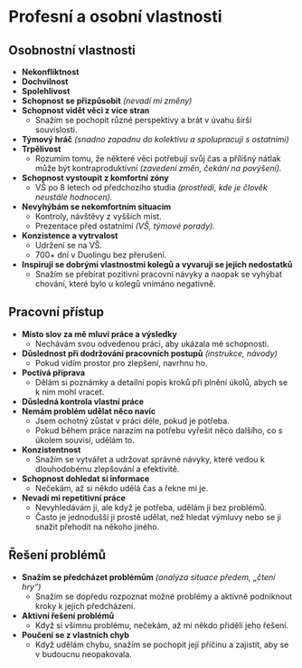# Profesní a osobní vlastnosti

## Osobnostní vlastnosti

- **Nekonfliktnost**
- **Dochvilnost**
- **Spolehlivost**
- **Schopnost se přizpůsobit** *(nevadí mi změny)*
- **Schopnost vidět věci z více stran**  
  - Snažím se pochopit různé perspektivy a brát v úvahu širší souvislosti.
- **Týmový hráč** *(snadno zapadnu do kolektivu a spolupracuji s ostatními)*
- **Trpělivost**  
  - Rozumím tomu, že některé věci potřebují svůj čas a přílišný nátlak může být kontraproduktivní *(zavedení změn, čekání na povýšení).*  
- **Schopnost vystoupit z komfortní zóny**  
  - VŠ po 8 letech od předchozího studia *(prostředí, kde je člověk neustále hodnocen).*  
- **Nevyhýbám se nekomfortním situacím**  
  - Kontroly, návštěvy z vyšších míst.
  - Prezentace před ostatními *(VŠ, týmové porady).*  
- **Konzistence a vytrvalost**  
  - Udržení se na VŠ.
  - 700+ dní v Duolingu bez přerušení.
- **Inspiruji se dobrými vlastnostmi kolegů a vyvaruji se jejich nedostatků**  
  - Snažím se přebírat pozitivní pracovní návyky a naopak se vyhýbat chování, které bylo u kolegů vnímáno negativně.

## Pracovní přístup

- **Místo slov za mě mluví práce a výsledky**  
  - Nechávám svou odvedenou práci, aby ukázala mé schopnosti.
- **Důslednost při dodržování pracovních postupů** *(instrukce, návody)*  
  - Pokud vidím prostor pro zlepšení, navrhnu ho.  
- **Poctivá příprava**  
  - Dělám si poznámky a detailní popis kroků při plnění úkolů, abych se k nim mohl vracet.
- **Důsledná kontrola vlastní práce**
- **Nemám problém udělat něco navíc**  
  - Jsem ochotný zůstat v práci déle, pokud je potřeba.
  - Pokud během práce narazím na potřebu vyřešit něco dalšího, co s úkolem souvisí, udělám to.
- **Konzistentnost**  
  - Snažím se vytvářet a udržovat správné návyky, které vedou k dlouhodobému zlepšování a efektivitě.
- **Schopnost dohledat si informace**  
  - Nečekám, až si někdo udělá čas a řekne mi je.
- **Nevadí mi repetitivní práce**  
  - Nevyhledávám ji, ale když je potřeba, udělám ji bez problémů.
  - Často je jednodušší ji prostě udělat, než hledat výmluvy nebo se ji snažit přehodit na někoho jiného. 

## Řešení problémů

- **Snažím se předcházet problémům** *(analýza situace předem, „čtení hry“)*  
  - Snažím se dopředu rozpoznat možné problémy a aktivně podniknout kroky k jejich předcházení.
- **Aktivní řešení problémů**  
  - Když si všimnu problému, nečekám, až mi někdo přidělí jeho řešení.
- **Poučení se z vlastních chyb**  
  - Když udělám chybu, snažím se pochopit její příčinu a zajistit, aby se v budoucnu neopakovala.

